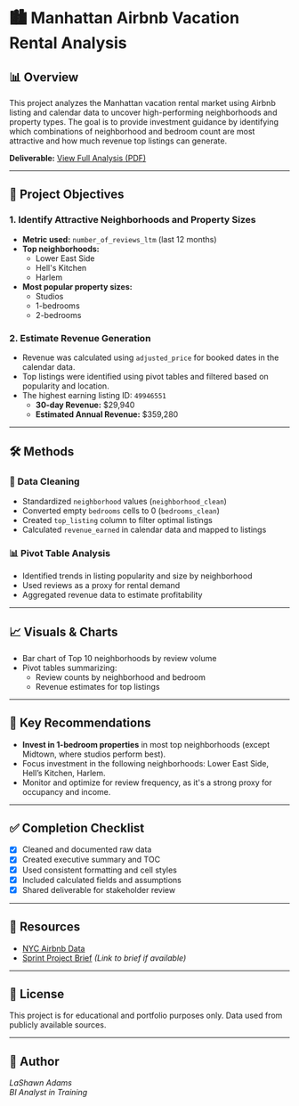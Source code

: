 # 🏙️ Manhattan Airbnb Vacation Rental Analysis 

## 📊 Overview

This project analyzes the Manhattan vacation rental market using Airbnb listing and calendar data to uncover high-performing neighborhoods and property types. The goal is to provide investment guidance by identifying which combinations of neighborhood and bedroom count are most attractive and how much revenue top listings can generate.

**Deliverable:** [View Full Analysis (PDF)](./ABB%20spreadsheet.pdf)

---

## 📌 Project Objectives

### 1. Identify Attractive Neighborhoods and Property Sizes
- **Metric used:** `number_of_reviews_ltm` (last 12 months)
- **Top neighborhoods:** 
  - Lower East Side
  - Hell's Kitchen
  - Harlem
- **Most popular property sizes:**
  - Studios
  - 1-bedrooms
  - 2-bedrooms

### 2. Estimate Revenue Generation
- Revenue was calculated using `adjusted_price` for booked dates in the calendar data.
- Top listings were identified using pivot tables and filtered based on popularity and location.
- The highest earning listing ID: `49946551`
  - **30-day Revenue:** $29,940  
  - **Estimated Annual Revenue:** $359,280

---

## 🛠️ Methods

### 📁 Data Cleaning
- Standardized `neighborhood` values (`neighborhood_clean`)
- Converted empty `bedrooms` cells to 0 (`bedrooms_clean`)
- Created `top_listing` column to filter optimal listings
- Calculated `revenue_earned` in calendar data and mapped to listings

### 📊 Pivot Table Analysis
- Identified trends in listing popularity and size by neighborhood
- Used reviews as a proxy for rental demand
- Aggregated revenue data to estimate profitability

---

## 📈 Visuals & Charts
- Bar chart of Top 10 neighborhoods by review volume
- Pivot tables summarizing:
  - Review counts by neighborhood and bedroom
  - Revenue estimates for top listings

---

## 📌 Key Recommendations

- **Invest in 1-bedroom properties** in most top neighborhoods (except Midtown, where studios perform best).
- Focus investment in the following neighborhoods: Lower East Side, Hell’s Kitchen, Harlem.
- Monitor and optimize for review frequency, as it's a strong proxy for occupancy and income.

---

## ✅ Completion Checklist

- [x] Cleaned and documented raw data
- [x] Created executive summary and TOC
- [x] Used consistent formatting and cell styles
- [x] Included calculated fields and assumptions
- [x] Shared deliverable for stakeholder review

---

## 🔗 Resources

- [NYC Airbnb Data](https://insideairbnb.com/get-the-data.html)  
- [Sprint Project Brief](#) *(Link to brief if available)*

---

## 🧾 License

This project is for educational and portfolio purposes only. Data used from publicly available sources.

---

## 👤 Author

*LaShawn Adams*  
*BI Analyst in Training*


